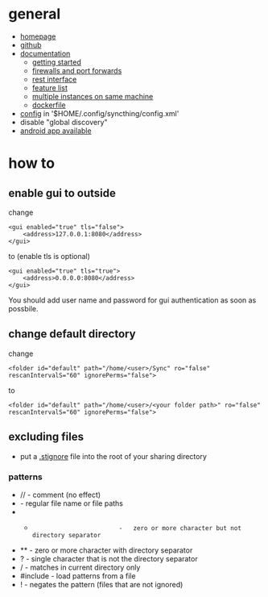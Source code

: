 # general

* [homepage](https://ind.ie/pulse/)
* [github](https://github.com/syncthing/syncthing)
* [documentation](https://pulse-forum.ind.ie/category/documentation)
    * [getting started](https://pulse-forum.ind.ie/t/getting-started/)
    * [firewalls and port forwards](https://pulse-forum.ind.ie/t/firewalls-and-port-forwards/)
    * [rest interface](https://pulse-forum.ind.ie/t/the-rest-interface/)
    * [feature list](https://pulse-forum.ind.ie/t/what-does-syncthing-sync-and-what-doesnt-it/)
    * [multiple instances on same machine](https://pulse-forum.ind.ie/t/how-to-create-syncthing-test-environments/)
    * [dockerfile](https://pulse-forum.ind.ie/t/dockerfile-for-syncthing/)
* [config](https://pulse-forum.ind.ie/t/config-file-and-directory/) in '$HOME/.config/syncthing/config.xml'
* disable "global discovery"
* [android app available](https://github.com/Nutomic/syncthing-android)

# how to

## enable gui to outside

change

    <gui enabled="true" tls="false">
        <address>127.0.0.1:8080</address>
    </gui>

to (enable tls is optional)

    <gui enabled="true" tls="true">
        <address>0.0.0.0:8080</address>
    </gui>

You should add user name and password for gui authentication as soon as possbile.

## change default directory

change

    <folder id="default" path="/home/<user>/Sync" ro="false" rescanIntervalS="60" ignorePerms="false">

to

    <folder id="default" path="/home/<user>/<your folder path>" ro="false" rescanIntervalS="60" ignorePerms="false">

## excluding files

* put a [.stignore](https://pulse-forum.ind.ie/t/excluding-files-from-synchronization-ignoring/) file into the root of your sharing directory

### patterns

* //                            -   comment (no effect)
* <name or path>                -   regular file name or file paths
* *                             -   zero or more character but not directory separator
* **                            -   zero or more character with directory separator
* ?                             -   single character that is not the directory separator
* /<pattern>                    -   matches in current directory only
* #include <path to named file> -   load patterns from a file
* !<pattern>                    -   negates the pattern (files that are not ignored)
